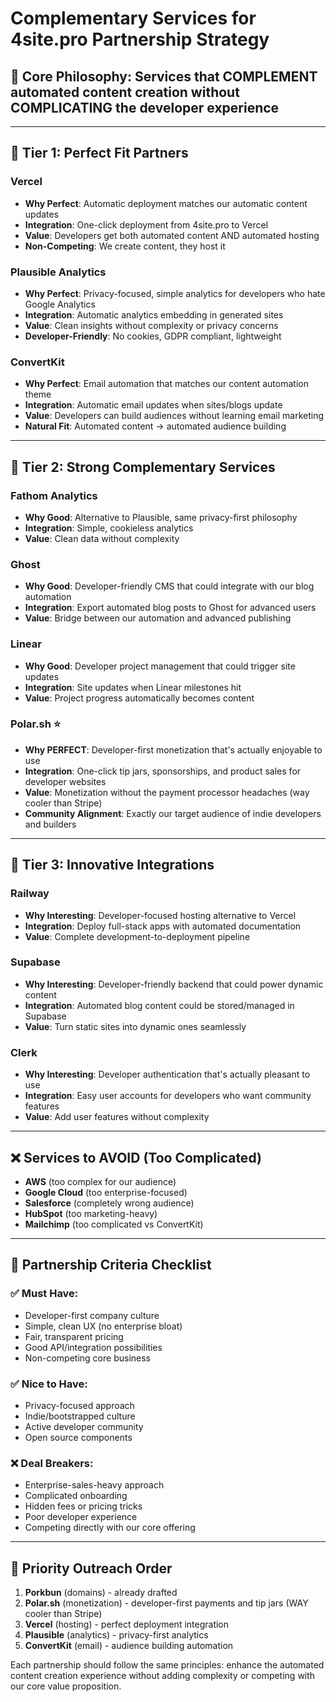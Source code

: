 # Complementary Services for 4site.pro Partnership Strategy

## 🎯 **Core Philosophy**: Services that COMPLEMENT automated content creation without COMPLICATING the developer experience

---

## 🚀 **Tier 1: Perfect Fit Partners**

### **Vercel** 
- **Why Perfect**: Automatic deployment matches our automatic content updates
- **Integration**: One-click deployment from 4site.pro to Vercel
- **Value**: Developers get both automated content AND automated hosting
- **Non-Competing**: We create content, they host it

### **Plausible Analytics**
- **Why Perfect**: Privacy-focused, simple analytics for developers who hate Google Analytics
- **Integration**: Automatic analytics embedding in generated sites
- **Value**: Clean insights without complexity or privacy concerns
- **Developer-Friendly**: No cookies, GDPR compliant, lightweight

### **ConvertKit**
- **Why Perfect**: Email automation that matches our content automation theme
- **Integration**: Automatic email updates when sites/blogs update
- **Value**: Developers can build audiences without learning email marketing
- **Natural Fit**: Automated content → automated audience building

---

## 🔧 **Tier 2: Strong Complementary Services**

### **Fathom Analytics**
- **Why Good**: Alternative to Plausible, same privacy-first philosophy
- **Integration**: Simple, cookieless analytics
- **Value**: Clean data without complexity

### **Ghost**
- **Why Good**: Developer-friendly CMS that could integrate with our blog automation
- **Integration**: Export automated blog posts to Ghost for advanced users
- **Value**: Bridge between our automation and advanced publishing

### **Linear**
- **Why Good**: Developer project management that could trigger site updates
- **Integration**: Site updates when Linear milestones hit
- **Value**: Project progress automatically becomes content

### **Polar.sh** ⭐ 
- **Why PERFECT**: Developer-first monetization that's actually enjoyable to use
- **Integration**: One-click tip jars, sponsorships, and product sales for developer websites
- **Value**: Monetization without the payment processor headaches (way cooler than Stripe)
- **Community Alignment**: Exactly our target audience of indie developers and builders

---

## 🌟 **Tier 3: Innovative Integrations**

### **Railway**
- **Why Interesting**: Developer-focused hosting alternative to Vercel
- **Integration**: Deploy full-stack apps with automated documentation
- **Value**: Complete development-to-deployment pipeline

### **Supabase**
- **Why Interesting**: Developer-friendly backend that could power dynamic content
- **Integration**: Automated blog content could be stored/managed in Supabase
- **Value**: Turn static sites into dynamic ones seamlessly

### **Clerk**
- **Why Interesting**: Developer authentication that's actually pleasant to use
- **Integration**: Easy user accounts for developers who want community features
- **Value**: Add user features without complexity

---

## ❌ **Services to AVOID** (Too Complicated)

- **AWS** (too complex for our audience)
- **Google Cloud** (too enterprise-focused)
- **Salesforce** (completely wrong audience)
- **HubSpot** (too marketing-heavy)
- **Mailchimp** (too complicated vs ConvertKit)

---

## 🎯 **Partnership Criteria Checklist**

### ✅ **Must Have:**
- Developer-first company culture
- Simple, clean UX (no enterprise bloat)
- Fair, transparent pricing
- Good API/integration possibilities
- Non-competing core business

### ✅ **Nice to Have:**
- Privacy-focused approach
- Indie/bootstrapped culture
- Active developer community
- Open source components

### ❌ **Deal Breakers:**
- Enterprise-sales-heavy approach
- Complicated onboarding
- Hidden fees or pricing tricks
- Poor developer experience
- Competing directly with our core offering

---

## 🚀 **Priority Outreach Order**

1. **Porkbun** (domains) - already drafted
2. **Polar.sh** (monetization) - developer-first payments and tip jars (WAY cooler than Stripe)
3. **Vercel** (hosting) - perfect deployment integration
4. **Plausible** (analytics) - privacy-first analytics
5. **ConvertKit** (email) - audience building automation

Each partnership should follow the same principles: enhance the automated content creation experience without adding complexity or competing with our core value proposition.